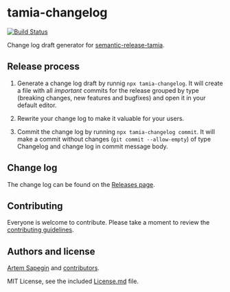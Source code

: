 # tamia-changelog

[![Build Status](https://travis-ci.org/tamiadev/tamia-changelog.svg)](https://travis-ci.org/tamiadev/tamia-changelog)

Change log draft generator for [semantic-release-tamia](https://github.com/tamiadev/semantic-release-tamia).

## Release process

1. Generate a change log draft by runnig `npx tamia-changelog`. It will create a file with all _important_ commits for the release grouped by type (breaking changes, new features and bugfixes) and open it in your default editor.

2. Rewrite your change log to make it valuable for your users.

3. Commit the change log by running `npx tamia-changelog commit`. It will make a commit without changes (`git commit --allow-empty`) of type Changelog and change log in commit message body.

## Change log

The change log can be found on the [Releases page](https://github.com/tamiadev/tamia-changelog/releases).

## Contributing

Everyone is welcome to contribute. Please take a moment to review the [contributing guidelines](Contributing.md).

## Authors and license

[Artem Sapegin](http://sapegin.me) and [contributors](https://github.com/tamiadev/tamia-changelog/graphs/contributors).

MIT License, see the included [License.md](License.md) file.
